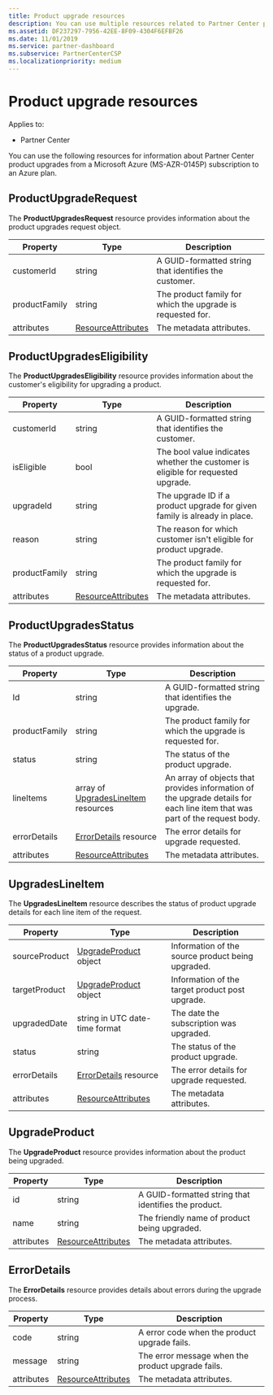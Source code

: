 ```yaml
---
title: Product upgrade resources
description: You can use multiple resources related to Partner Center product upgrades to an Azure plan. These include ProductUpgradeRequest, ProductUpgradesEligibility, ProductUpgradesStatus, UpgradesLineItem, UpgradeProduct and ErrorDetails.
ms.assetid: DF237297-7956-42EE-8F09-4304F6EFBF26
ms.date: 11/01/2019
ms.service: partner-dashboard
ms.subservice: PartnerCenterCSP
ms.localizationpriority: medium
---
```


# Product upgrade resources

Applies to:

- Partner Center

You can use the following resources for information about Partner Center product upgrades from a Microsoft Azure (MS-AZR-0145P) subscription to an Azure plan.

## ProductUpgradeRequest

The **ProductUpgradesRequest** resource provides information about the product upgrades request object.

| Property | Type | Description |
|----------------------|----------------------------------------------|----------------------------------------------------------------|
| customerId           | string                                       | A GUID-formatted string that identifies the customer. |
| productFamily        | string                                       | The product family for which the upgrade is requested for. |
| attributes           | [ResourceAttributes](utility-resources.md#resourceattributes) | The metadata attributes. |

## ProductUpgradesEligibility

The **ProductUpgradesEligibility** resource provides information about the customer's eligibility for upgrading a product.

| Property | Type | Description |
|----------------------|--------------------------------------------- |----------------------------------------------------------------|
| customerId           | string                                       | A GUID-formatted string that identifies the customer. |          | productFamily        | string                                       | The product family for which the upgrade is requested for. |
| isEligible           | bool                                         | The bool value indicates whether the customer is eligible for requested upgrade. |
| upgradeId            | string                                       | The upgrade ID if a product upgrade for given family is already in place. |
| reason               | string                                       | The reason for which customer isn't eligible for product upgrade. |
| productFamily        | string                                       | The product family for which the upgrade is requested for. |
| attributes           | [ResourceAttributes](utility-resources.md#resourceattributes) | The metadata attributes.  

## ProductUpgradesStatus

The **ProductUpgradesStatus** resource provides information about the status of a product upgrade.

| Property | Type | Description |
|---------------------|----------------------------------------------------------------|-----------------------------------------------|
| Id                  | string                                                         | A GUID-formatted string that identifies the upgrade. |
| productFamily       | string                                                         | The product family for which the upgrade is requested for.
| status              | string                                                         | The status of the product upgrade.
| lineItems           | array of [UpgradesLineItem](#upgradeslineitem) resources       | An array of objects that provides information of the upgrade details for each line item that was part of the request body.
| errorDetails        | [ErrorDetails](#errordetails) resource                         | The error details for upgrade requested.
| attributes          | [ResourceAttributes](utility-resources.md#resourceattributes)  | The metadata attributes. |

## UpgradesLineItem

The **UpgradesLineItem** resource describes the status of product upgrade details for each line item of the request.

| Property | Type | Description |
|-----------------|-----------------------------------------------------|--------------------------------------------------------------|
| sourceProduct   | [UpgradeProduct](#upgradeproduct) object            | Information of the source product being upgraded. |
| targetProduct   | [UpgradeProduct](#upgradeproduct) object            | Information of the target product post upgrade. |
| upgradedDate    | string in UTC date-time format                      | The date the subscription was upgraded. |
| status          | string                                              | The status of the product upgrade. |
| errorDetails    | [ErrorDetails](#errordetails) resource              | The error details for upgrade requested. |
| attributes      | [ResourceAttributes](utility-resources.md#resourceattributes) | The metadata attributes.  |

## UpgradeProduct

The **UpgradeProduct** resource provides information about the product being upgraded.

| Property | Type |Description |
|----------------------|----------------------------------------------|----------------------------------------------------------------|
| id                   | string                                       | A GUID-formatted string that identifies the product. |
| name                 | string                                       | The friendly name of product being upgraded. |  
| attributes           | [ResourceAttributes](utility-resources.md#resourceattributes) | The metadata attributes. |

## ErrorDetails

The **ErrorDetails** resource provides details about errors during the upgrade process.

| Property | Type | Description |
|-------------------------|----------------------------------------------|-------------------------------------------------------------|
| code                    | string                                       | A error code when the product upgrade fails. |
| message                 | string                                       | The error message when the product upgrade fails. |
| attributes              | [ResourceAttributes](utility-resources.md#resourceattributes) | The metadata attributes. |
